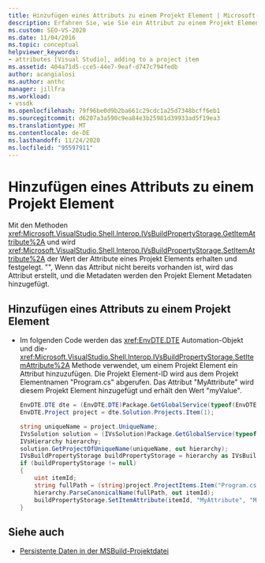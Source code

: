 ```yaml
---
title: Hinzufügen eines Attributs zu einem Projekt Element | Microsoft-Dokumentation
description: Erfahren Sie, wie Sie ein Attribut zu einem Projekt Element in Visual Studio hinzufügen, indem Sie die shellinterop-Methoden getitemattribute und setitemattribute verwenden.
ms.custom: SEO-VS-2020
ms.date: 11/04/2016
ms.topic: conceptual
helpviewer_keywords:
- attributes [Visual Studio], adding to a project item
ms.assetid: 404a71d5-cce5-44e7-9eaf-d747c794fedb
author: acangialosi
ms.author: anthc
manager: jillfra
ms.workload:
- vssdk
ms.openlocfilehash: 79f96be0d9b2ba661c29cdc1a25d7348bcff6eb1
ms.sourcegitcommit: d6207a3a590c9ea84e3b25981d39933ad5f19ea3
ms.translationtype: MT
ms.contentlocale: de-DE
ms.lasthandoff: 11/24/2020
ms.locfileid: "95597911"
---
```

# <a name="add-an-attribute-to-a-project-item"></a>Hinzufügen eines Attributs zu einem Projekt Element
Mit den Methoden <xref:Microsoft.VisualStudio.Shell.Interop.IVsBuildPropertyStorage.GetItemAttribute%2A> und wird <xref:Microsoft.VisualStudio.Shell.Interop.IVsBuildPropertyStorage.SetItemAttribute%2A> der Wert der Attribute eines Projekt Elements erhalten und festgelegt. "", Wenn das Attribut nicht bereits vorhanden ist, wird das Attribut erstellt, und die Metadaten werden den Projekt Element Metadaten hinzugefügt.

## <a name="add-an-attribute-to-a-project-item"></a>Hinzufügen eines Attributs zu einem Projekt Element

- Im folgenden Code werden das <xref:EnvDTE.DTE> Automation-Objekt und die- <xref:Microsoft.VisualStudio.Shell.Interop.IVsBuildPropertyStorage.SetItemAttribute%2A> Methode verwendet, um einem Projekt Element ein Attribut hinzuzufügen. Die Projekt Element-ID wird aus dem Projekt Elementnamen "Program.cs" abgerufen. Das Attribut "MyAttribute" wird diesem Projekt Element hinzugefügt und erhält den Wert "myValue".

    ```csharp
    EnvDTE.DTE dte = (EnvDTE.DTE)Package.GetGlobalService(typeof(EnvDTE.DTE));
    EnvDTE.Project project = dte.Solution.Projects.Item(1);

    string uniqueName = project.UniqueName;
    IVsSolution solution = (IVsSolution)Package.GetGlobalService(typeof(SVsSolution));
    IVsHierarchy hierarchy;
    solution.GetProjectOfUniqueName(uniqueName, out hierarchy);
    IVsBuildPropertyStorage buildPropertyStorage = hierarchy as IVsBuildPropertyStorage;
    if (buildPropertyStorage != null)
    {
        uint itemId;
        string fullPath = (string)project.ProjectItems.Item("Program.cs").Properties.Item("FullPath").Value;
        hierarchy.ParseCanonicalName(fullPath, out itemId);
        buildPropertyStorage.SetItemAttribute(itemId, "MyAttribute", "MyValue");
    }

    ```

## <a name="see-also"></a>Siehe auch
- [Persistente Daten in der MSBuild-Projektdatei](../extensibility/internals/persisting-data-in-the-msbuild-project-file.md)
